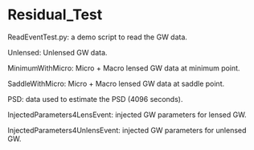# Residual_Test

ReadEventTest.py: a demo script to read the GW data.

Unlensed: Unlensed GW data.

MinimumWithMicro: Micro + Macro lensed GW data at minimum point.

SaddleWithMicro: Micro + Macro lensed GW data at saddle point.

PSD: data used to estimate the PSD (4096 seconds).

InjectedParameters4LensEvent: injected GW parameters for lensed GW.

InjectedParameters4UnlensEvent: injected GW parameters for unlensed GW.
